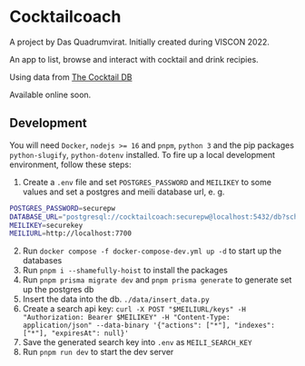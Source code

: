 # Cocktailcoach

A project by Das Quadrumvirat. Initially created during VISCON 2022.

An app to list, browse and interact with cocktail and drink recipies.

Using data from [The Cocktail DB](https://www.thecocktaildb.com/)

Available online soon.

## Development

You will need `Docker`, `nodejs >= 16` and `pnpm`, `python 3` and the pip packages `python-slugify`, `python-dotenv` installed.
To fire up a local development environment, follow these steps:

1. Create a `.env` file and set `POSTGRES_PASSWORD` and `MEILIKEY` to some values and set a postgres and meili database url, e. g.

```bash
POSTGRES_PASSWORD=securepw
DATABASE_URL="postgresql://cocktailcoach:securepw@localhost:5432/db?schema=public"
MEILIKEY=securekey
MEILIURL=http://localhost:7700
```

2. Run `docker compose -f docker-compose-dev.yml up -d` to start up the databases
3. Run `pnpm i --shamefully-hoist` to install the packages
4. Run `pnpm prisma migrate dev` and `pnpm prisma generate` to generate set up the postgres db
5. Insert the data into the db. `./data/insert_data.py`
6. Create a search api key: `curl -X POST "$MEILIURL/keys" -H "Authorization: Bearer $MEILIKEY" -H "Content-Type: application/json" --data-binary '{"actions": ["*"], "indexes": ["*"], "expiresAt": null}'`
7. Save the generated search key into `.env` as `MEILI_SEARCH_KEY`
8. Run `pnpm run dev` to start the dev server
